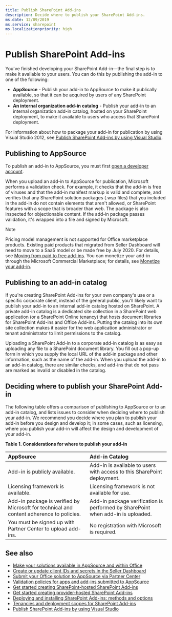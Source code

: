 ```yaml
---
title: Publish SharePoint Add-ins
description: Decide where to publish your SharePoint Add-ins.
ms.date: 12/09/2019
ms.service: sharepoint
ms.localizationpriority: high
---
```

# Publish SharePoint Add-ins

You've finished developing your SharePoint Add-in—the final step is to make it available to your users. You can do this by publishing the add-in to one of the following:

- **AppSource** - Publish your add-in to AppSource to make it publically available, so that it can be acquired by users of any SharePoint deployment.
- **An internal organization add-in catalog** - Publish your add-in to an internal organization add-in catalog, hosted on your SharePoint deployment, to make it available to users who access that SharePoint deployment.

For information about how to package your add-in for publication by using Visual Studio 2012, see [Publish SharePoint Add-ins by using Visual Studio](publish-sharepoint-add-ins-by-using-visual-studio.md).

## Publishing to AppSource

To publish an add-in to AppSource, you must first [open a developer account](/office/dev/store/open-a-developer-account).

When you upload an add-in to AppSource for publication, Microsoft performs a validation check. For example, it checks that the add-in is free of viruses and that the add-in manifest markup is valid and complete, and verifies that any SharePoint solution packages (.wsp files) that you included in the add-in do not contain elements that aren't allowed, or SharePoint features with a scope that is broader than web. The package is also inspected for objectionable content. If the add-in package passes validation, it's wrapped into a file and signed by Microsoft.

> [!NOTE]
> Pricing model management is not supported for Office marketplace products. Existing paid products that migrated from Seller Dashboard will need to move to a SaaS model or be made free by July 2020. For details, see [Moving from paid to free add-ins](/office/dev/store/moving-from-paid-to-free-addins). You can monetize your add-in through the Microsoft Commercial Marketplace; for details, see [Monetize your add-in](/office/dev/store/monetize-addins-through-microsoft-commercial-marketplace).

## Publishing to an add-in catalog

If you're creating SharePoint Add-ins for your own company's use or a specific corporate client, instead of the general public, you'll likely want to publish your add-in to an internal add-in catalog hosted on SharePoint. A private add-in catalog is a dedicated site collection in a SharePoint web application (or a SharePoint Online tenancy) that hosts document libraries for SharePoint Add-ins and Office Add-ins. Putting the catalog into its own site collection makes it easier for the web application administrator or tenant administrator to limit permissions to the catalog.

Uploading a SharePoint Add-in to a corporate add-in catalog is as easy as uploading any file to a SharePoint document library. You fill out a pop-up form in which you supply the local URL of the add-in package and other information, such as the name of the add-in. When you upload the add-in to an add-in catalog, there are similar checks, and add-ins that do not pass are marked as invalid or disabled in the catalog.

## Deciding where to publish your SharePoint Add-in

The following table offers a comparison of publishing to AppSource or to an add-in catalog, and lists issues to consider when deciding where to publish your add-in. We recommend you decide where you plan to publish your add-in before you design and develop it; in some cases, such as licensing, where you publish your add-in will affect the design and development of your add-in.

**Table 1. Considerations for where to publish your add-in**

|**AppSource**|**Add-in Catalog**|
|:-----|:-----|
|Add-in is publicly available.|Add-in is available to users with access to this SharePoint deployment.|
|Licensing framework is available.|Licensing framework is not available for use.|
|Add-in package is verified by Microsoft for technical and content adherence to policies.|Add-in package verification is performed by SharePoint when add-in is uploaded.|
|You must be signed up with Partner Center to upload add-ins.|No registration with Microsoft is required.|

## See also

- [Make your solutions available in AppSource and within Office](/office/dev/store/submit-to-appsource-via-partner-center)
- [Create or update client IDs and secrets in the Seller Dashboard](/office/dev/store/create-or-update-client-ids-and-secrets)
- [Submit your Office solution to AppSource via Partner Center](/office/dev/store/use-partner-center-to-submit-to-appsource)
- [Validation policies for apps and add-ins submitted to AppSource](/office/dev/store/validation-policies)
- [Get started creating SharePoint-hosted SharePoint Add-ins](get-started-creating-sharepoint-hosted-sharepoint-add-ins.md)
- [Get started creating provider-hosted SharePoint Add-ins](get-started-creating-provider-hosted-sharepoint-add-ins.md)
- [Deploying and installing SharePoint Add-ins: methods and options](deploying-and-installing-sharepoint-add-ins-methods-and-options.md)
- [Tenancies and deployment scopes for SharePoint Add-ins](tenancies-and-deployment-scopes-for-sharepoint-add-ins.md)
- [Publish SharePoint Add-ins by using Visual Studio](publish-sharepoint-add-ins-by-using-visual-studio.md)
